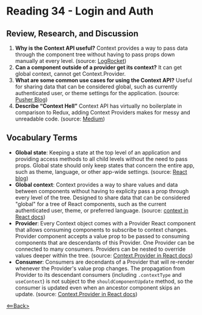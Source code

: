 # Reading 34 - Login and Auth

## Review, Research, and Discussion

1. **Why is the Context API useful?** Context provides a way to pass data through the component tree without having to pass props down manually at every level. (source: [LogRocket](https://blog.logrocket.com/a-deep-dive-into-react-context-api/))
1. **Can a component outside of a provider get its context?** It can get global context, cannot get Context.Provider.
1. **What are some common use cases for using the Context API?** Useful for sharing data that can be considered global, such as currently authenticated user, or theme settings for the application. (source: [Pusher Blog](https://blog.pusher.com/react-context-api/))
1. **Describe “Context Hell”** Context API has virtually no boilerplate in comparison to Redux, adding Context Providers makes for messy and unreadable code. (source: [Medium](https://blog.usejournal.com/react-state-management-in-2020-eeb01739a691))

## Vocabulary Terms

- **Global state**: Keeping a state at the top level of an application and providing access methods to all child levels without the need to pass props. Global state should only keep states that concern the entire app, such as theme, language, or other app-wide settings. (source: [React blog](https://react.christmas/2019/7))
- **Global context**: Context provides a way to share values and data between components without having to explicity pass a prop through every level of the tree. Designed to share data that can be considered "global" for a tree of React components, such as the current authenticated user, theme, or preferred language. (source: [context in React docs](https://reactjs.org/docs/context.html))
- **Provider**: Every Context object comes with a Provider React component that allows consuming components to subscribe to context changes. Provider component accepts a value prop to be passed to consuming components that are descendants of this Provider. One Provider can be connected to many consumers. Providers can be nested to override values deeper within the tree. (source: [Context.Provider in React docs](https://reactjs.org/docs/context.html#contextprovider))
- **Consumer**: Consumers are decendants of a Provider that will re-render whenever the Provider's value prop changes. The propagation from Provider to its descendant consumers (including ```.contextType``` and ```useContext```) is not subject to the ```shouldComponentUpdate``` method, so the consumer is updated even when an ancestor component skips an update. (source: [Context.Provider in React docs](https://reactjs.org/docs/context.html#contextprovider))

[<==Back>](../README.md)
